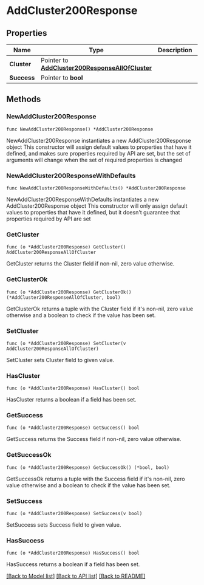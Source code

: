 # AddCluster200Response

## Properties

Name | Type | Description | Notes
------------ | ------------- | ------------- | -------------
**Cluster** | Pointer to [**AddCluster200ResponseAllOfCluster**](AddCluster200ResponseAllOfCluster.md) |  | [optional] 
**Success** | Pointer to **bool** |  | [optional] 

## Methods

### NewAddCluster200Response

`func NewAddCluster200Response() *AddCluster200Response`

NewAddCluster200Response instantiates a new AddCluster200Response object
This constructor will assign default values to properties that have it defined,
and makes sure properties required by API are set, but the set of arguments
will change when the set of required properties is changed

### NewAddCluster200ResponseWithDefaults

`func NewAddCluster200ResponseWithDefaults() *AddCluster200Response`

NewAddCluster200ResponseWithDefaults instantiates a new AddCluster200Response object
This constructor will only assign default values to properties that have it defined,
but it doesn't guarantee that properties required by API are set

### GetCluster

`func (o *AddCluster200Response) GetCluster() AddCluster200ResponseAllOfCluster`

GetCluster returns the Cluster field if non-nil, zero value otherwise.

### GetClusterOk

`func (o *AddCluster200Response) GetClusterOk() (*AddCluster200ResponseAllOfCluster, bool)`

GetClusterOk returns a tuple with the Cluster field if it's non-nil, zero value otherwise
and a boolean to check if the value has been set.

### SetCluster

`func (o *AddCluster200Response) SetCluster(v AddCluster200ResponseAllOfCluster)`

SetCluster sets Cluster field to given value.

### HasCluster

`func (o *AddCluster200Response) HasCluster() bool`

HasCluster returns a boolean if a field has been set.

### GetSuccess

`func (o *AddCluster200Response) GetSuccess() bool`

GetSuccess returns the Success field if non-nil, zero value otherwise.

### GetSuccessOk

`func (o *AddCluster200Response) GetSuccessOk() (*bool, bool)`

GetSuccessOk returns a tuple with the Success field if it's non-nil, zero value otherwise
and a boolean to check if the value has been set.

### SetSuccess

`func (o *AddCluster200Response) SetSuccess(v bool)`

SetSuccess sets Success field to given value.

### HasSuccess

`func (o *AddCluster200Response) HasSuccess() bool`

HasSuccess returns a boolean if a field has been set.


[[Back to Model list]](../README.md#documentation-for-models) [[Back to API list]](../README.md#documentation-for-api-endpoints) [[Back to README]](../README.md)


